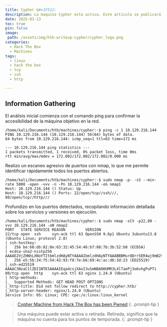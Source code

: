 ```yaml
---
title: Cypher &#x1F512;
description: La maquina Cypher esta activa. Este artículo se publicará para acceso público una vez que la maquina se retire, según la política de HackTheBox.
date: 2025-03-13
toc: true
pin: false
image:
 path: /assets/img/htb-writeup-cypher/cypher_logo.png
categories:
  - Hack The Box
  - Machines
tags:
  - linux
  - hack the box
  - tcp
  - ssh
  - http

---
```

## Information Gathering

El análisis inicial comienza con el comando ping para confirmar la accesibilidad de la máquina objetivo en la red.

```terminal
/home/kali/Documents/htb/machines/cypher:-$ ping -c 1 10.129.216.144
PING 10.129.216.144 (10.129.216.144) 56(84) bytes of data.
64 bytes from 10.129.216.144: icmp_seq=1 ttl=63 time=172 ms

--- 10.129.216.144 ping statistics ---
1 packets transmitted, 1 received, 0% packet loss, time 0ms
rtt min/avg/max/mdev = 172.002/172.002/172.002/0.000 ms
```

Realizo un escaneo agresivo de puertos con nmap, lo que me permite identificar rápidamente todos los puertos abiertos.

```terminal
/home/kali/Documents/htb/machines/cypher:-$ sudo nmap -p- -sS --min-rate 5000 -open -vvv -n -Pn 10.129.216.144 -oG nmap1
Host: 10.129.216.144 () Status: Up
Host: 10.129.216.144 () Ports: 22/open/tcp//ssh///, 80/open/tcp//http///
```

Profundizo en los puertos detectados, recopilando información detallada sobre los servicios y versiones en ejecución.

```terminal
/home/kali/Documents/htb/machines/cypher:-$ sudo nmap -sCV -p22,80 -vvv 10.129.216.144 -oN nmap2
PORT   STATE SERVICE REASON         VERSION
22/tcp open  ssh     syn-ack ttl 63 OpenSSH 9.6p1 Ubuntu 3ubuntu13.8 (Ubuntu Linux; protocol 2.0)
| ssh-hostkey: 
|   256 be:68:db:82:8e:63:32:45:54:46:b7:08:7b:3b:52:b0 (ECDSA)
| ecdsa-sha2-nistp256 AAAAE2VjZHNhLXNoYTItbmlzdHAyNTYAAAAIbmlzdHAyNTYAAABBBMurODrr5ER4wj9mB2tWhXcLIcrm4Bo1lIEufLYIEBVY4h4ZROFj2+WFnXlGNqLG6ZB+DWQHRgG/6wg71wcElxA=
|   256 e5:5b:34:f5:54:43:93:f8:7e:b6:69:4c:ac:d6:3d:23 (ED25519)
|_ssh-ed25519 AAAAC3NzaC1lZDI1NTE5AAAAIEqadcsjXAxI3uSmNBA8HUMR3L4lTaePj3o6vhgPuPTi
80/tcp open  http    syn-ack ttl 63 nginx 1.24.0 (Ubuntu)
| http-methods: 
|_  Supported Methods: GET HEAD POST OPTIONS
|_http-title: Did not follow redirect to http://cypher.htb/
|_http-server-header: nginx/1.24.0 (Ubuntu)
Service Info: OS: Linux; CPE: cpe:/o:linux:linux_kernel
```

> <a href="https://www.hackthebox.com/achievement/machine/1521382/650" target="_blank">Cypher Machine from Hack The Box has been Pwned</a>
{: .prompt-tip }

> Una máquina puede estar activa o retirada. Retirada, significa que la máquina no cuenta para los puntos de temporada.
{: .prompt-tip }